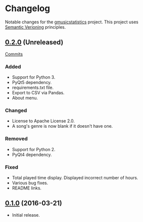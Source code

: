 # Changelog

Notable changes for the [gmusicstatistics](https://github.com/StefenSharkey/gmusicstatistics) project. This project uses [Semantic Verioning](http://semver.org/) principles.

## [0.2.0](https://github.com/StefenSharkey/gmusicstatistics/archive/master.zip) (Unreleased)

[Commits](https://github.com/StefenSharkey/gmusicstatistics/compare/v0.1.0...master)

### Added

* Support for Python 3.
* PyQt5 dependency.
* requirements.txt file.
* Export to CSV via Pandas.
* About menu.

### Changed

* License to Apache License 2.0.
* A song's genre is now blank if it doesn't have one.

### Removed

* Support for Python 2.
* PyQt4 dependency.

### Fixed

* Total played time display. Displayed incorrect number of hours.
* Various bug fixes.
* README links.

## [0.1.0](https://github.com/StefenSharkey/gmusicstatistics/releases/tag/v0.1.0) (2016-03-21)

* Initial release.